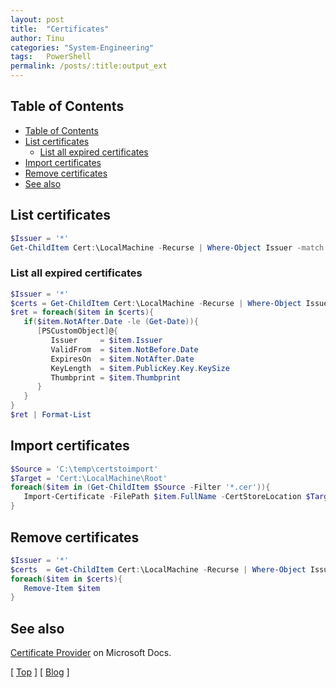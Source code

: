 ```yaml
---
layout: post
title:  "Certificates"
author: Tinu
categories: "System-Engineering"
tags:   PowerShell
permalink: /posts/:title:output_ext
---
```


## Table of Contents

- [Table of Contents](#table-of-contents)
- [List certificates](#list-certificates)
  - [List all expired certificates](#list-all-expired-certificates)
- [Import certificates](#import-certificates)
- [Remove certificates](#remove-certificates)
- [See also](#see-also)

## List certificates

````powershell
$Issuer = '*'
Get-ChildItem Cert:\LocalMachine -Recurse | Where-Object Issuer -match "CN=$Issuer"
````

### List all expired certificates

````powershell
$Issuer = '*'
$certs = Get-ChildItem Cert:\LocalMachine -Recurse | Where-Object Issuer -match "CN=$Issuer"
$ret = foreach($item in $certs){
   if($item.NotAfter.Date -le (Get-Date)){
      [PSCustomObject]@{
         Issuer     = $item.Issuer
         ValidFrom  = $item.NotBefore.Date
         ExpiresOn  = $item.NotAfter.Date
         KeyLength  = $item.PublicKey.Key.KeySize
         Thumbprint = $item.Thumbprint
      }
   }
}
$ret | Format-List
````

## Import certificates

````powershell
$Source = 'C:\temp\certstoimport'
$Target = 'Cert:\LocalMachine\Root'
foreach($item in (Get-ChildItem $Source -Filter '*.cer')){
   Import-Certificate -FilePath $item.FullName -CertStoreLocation $Target
}
````

## Remove certificates

````powershell
$Issuer = '*'
$certs  = Get-ChildItem Cert:\LocalMachine -Recurse | Where-Object Issuer -match "CN=$Issuer"
foreach($item in $certs){
   Remove-Item $item
}
````

## See also

[Certificate Provider](https://docs.microsoft.com/en-us/powershell/module/microsoft.powershell.security/about/about_certificate_provider?view=powershell-6) on Microsoft Docs.

[ [Top](#table-of-contents) ] [ [Blog](../categories.html) ]
